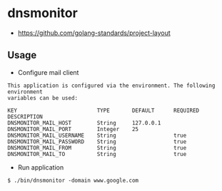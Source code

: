 # dnsmonitor

* https://github.com/golang-standards/project-layout

## Usage

* Configure mail client
```
This application is configured via the environment. The following environment
variables can be used:

KEY                         TYPE       DEFAULT      REQUIRED    DESCRIPTION
DNSMONITOR_MAIL_HOST        String     127.0.0.1
DNSMONITOR_MAIL_PORT        Integer    25
DNSMONITOR_MAIL_USERNAME    String                  true
DNSMONITOR_MAIL_PASSWORD    String                  true
DNSMONITOR_MAIL_FROM        String                  true
DNSMONITOR_MAIL_TO          String                  true
```

* Run application
```
$ ./bin/dnsmonitor -domain www.google.com
```